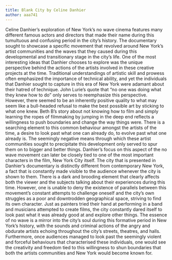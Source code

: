 ```yaml
---
title: Blank City by Celine Danhier
author: aaa741
---
```

Celine Danhier’s exploration of New York’s no wave cinema features many different famous actors and directors that made their name during this tumultuous and confusing period in the city’s history. The documentary sought to showcase a specific movement that revolved around New York’s artist communities and the waves that they caused during this developmental and transitionary stage in the city’s life. One of the most interesting ideas that Danhier chooses to explore was the unique perspective behind the actions of the artists involved in these creative projects at the time. Traditional understandings of artistic skill and prowess often emphasized the importance of technical ability, and yet the individuals that Danhier sought to capture in this era of New York were adamant about their hatred of technique. John Lurie’s quote that “no one was doing what they knew how to do” only serves to reemphasize this perspective. However, there seemed to be an inherently positive quality to what may seem like a bull-headed refusal to make the best possible art by sticking to what one knew.  Beth B’s story about not knowing how to film and simply learning the ropes of filmmaking by jumping in the deep end reflects a willingness to push boundaries and change the way things were. There is a searching element to this common behaviour amongst the artists of the time, a desire to look past what one can already do, to evolve past what one already is. The seemingly negative means through which these artist communities sought to precipitate this development only served to spur them on to bigger and better things. Danhier’s focus on this aspect of the no wave movement can later be closely tied to one of the most important characters in the film, New York City itself.
The city that is presented in Danhier’s documentary is distinctly different from contemporary New York, a fact that is constantly made visible to the audience whenever the city is shown to them. There is a dark and brooding element that clearly affects both the viewer and the subjects talking about their experiences during this time. However, one is unable to deny the existence of parallels between this movement’s constant attempts to challenge oneself and the city’s own struggles as a poor and downtrodden geographical space, striving to find its own character. Just as painters tried their hand at performing in a band and musicians attempted to create films, the city constantly dared itself to look past what it was already good at and explore other things. The essence of no wave is a mirror into the city’s soul during this formative period in New York’s history, with the sounds and criminal actions of the angry and obdurate artists echoing throughout the city’s streets, theatres, and halls. Furthermore, once audiences managed to look past the seemingly violent and forceful behaviours that characterised these individuals, one would see the creativity and freedom tied to this willingness to shun boundaries that both the artists communities and New York would become known for.
